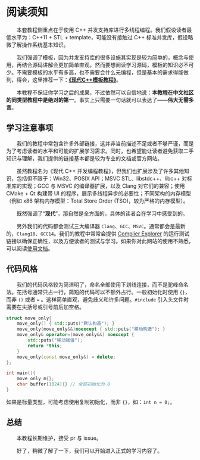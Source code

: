 # 阅读须知

&emsp;&emsp;本套教程侧重点在于使用 C++ 并发支持库进行多线程编程。我们假设读者最低水平为：C++11 + STL + template，可能没有接触过 C++ 标准并发库，假设略微了解操作系统基本知识。

&emsp;&emsp;我们强调了模板，因为并发支持库的很多设施其实现是较为简单的，概念与使用，再结合源码讲解会更加简单直观，然而要想阅读学习源码，模板的知识必不可少。不需要模板的水平有多高，也不需要会什么元编程，但是基本的需求得能做到，得会，这里推荐一下：[**《现代C++模板教程》**](https://github.com/Mq-b/Modern-Cpp-templates-tutorial)。

&emsp;&emsp;本教程不保证你学习之后的成果，不过依然可以自信地说：**本教程在中文社区的同类型教程中是绝对的第一**。事实上只需要一句话就可以表达了——**伟大无需多言**。

## 学习注意事项

&emsp;&emsp;我们的教程中常包含许多外部链接，这并非当前描述不足或者不够严谨，而是为了考虑读者的水平和可能的扩展学习需求。同时，也希望能让读者避免获取二手知识与理解，我们提供的链接基本都是较为专业的文档或官方网站。

&emsp;&emsp;虽然教程名为《现代 C++ 并发编程教程》，但我们也扩展涉及了许多其他知识，包括但不限于：Win32、POSIX API；MSVC STL、libstdc++、libc++ 对标准库的实现；GCC 与 MSVC 的编译器扩展，以及 Clang 对它们的兼容；使用 CMake + Qt 构建带 UI 的程序，展示多线程异步的必要性；不同架构的内存模型（例如 x86 架构内存模型：Total Store Order (TSO)，较为严格的内存模型）。

&emsp;&emsp;既然强调了“**现代**”，那自然是全方面的，具体的读者会在学习中感受到的。

&emsp;&emsp;另外我们的代码都会测试三大编译器 `Clang`、`GCC`、`MSVC`。通常都会是最新的，`Clang18`、`GCC14`。我们的教程中常常会提供 [Complier Explorer](https://godbolt.org/) 的运行测试链接以确保正确性，以及方便读者的测试与学习。如果你对此网站的使用不熟悉，可以阅读[使用文档](https://mq-b.github.io/Loser-HomeWork/src/%E5%8D%A2%E7%91%9F%E6%97%A5%E7%BB%8F/godbolt%E4%BD%BF%E7%94%A8%E6%96%87%E6%A1%A3)。

## 代码风格

&emsp;&emsp;我们的代码风格较为简洁明了，命名全部使用下划线连接，而不是驼峰命名法。花括号通常只占一行，简短的代码可以不额外占行。一般初始化时使用 `{}`，而非 `()` 或者 `=` 。这样简单直观，避免歧义和许多问题。`#include` 引入头文件时需要在尖括号或引号前后加空格。

```cpp
struct move_only{
    move_only() { std::puts("默认构造"); }
    move_only(move_only&&)noexcept { std::puts("移动构造"); }
    move_only& operator=(move_only&&) noexcept {
        std::puts("移动赋值");
        return *this;
    }
    move_only(const move_only&) = delete;
};

int main(){
    move_only m{};
    char buffer[1024]{} // 全部初始化为 0
}
```

如果是标量类型，可能考虑使用复制初始化，而非 `{}`，如：`int n = 0;`。

## 总结

&emsp;&emsp;本教程长期维护，接受 pr 与 issue。

&emsp;&emsp;好了，稍微了解了一下，我们可以开始进入正式的学习内容了。
